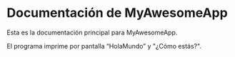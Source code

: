 # Documentación de MyAwesomeApp
Esta es la documentación principal para MyAwesomeApp.

El programa imprime por pantalla “HolaMundo” y "¿Cómo estás?".
